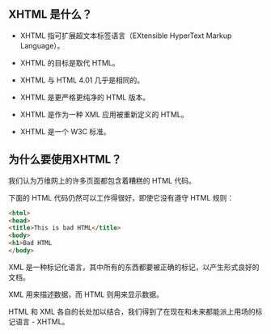 ## XHTML 是什么？

* XHTML 指可扩展超文本标签语言（EXtensible HyperText Markup Language）。

* XHTML 的目标是取代 HTML。

* XHTML 与 HTML 4.01 几乎是相同的。

* XHTML 是更严格更纯净的 HTML 版本。

* XHTML 是作为一种 XML 应用被重新定义的 HTML。

* XHTML 是一个 W3C 标准。

## 为什么要使用XHTML？

我们认为万维网上的许多页面都包含着糟糕的 HTML 代码。

下面的 HTML 代码仍然可以工作得很好，即使它没有遵守 HTML 规则：

```html
<html>
<head>
<title>This is bad HTML</title>
<body>
<h1>Bad HTML
</body>
```

XML 是一种标记化语言，其中所有的东西都要被正确的标记，以产生形式良好的文档。

XML 用来描述数据，而 HTML 则用来显示数据。

HTML 和 XML 各自的长处加以结合，我们得到了在现在和未来都能派上用场的标记语言 - XHTML。

